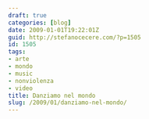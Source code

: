 ```yaml
---
draft: true
categories: [blog]
date: 2009-01-01T19:22:01Z
guid: http://stefanocecere.com/?p=1505
id: 1505
tags:
- arte
- mondo
- music
- nonviolenza
- video
title: Danziamo nel mondo
slug: /2009/01/danziamo-nel-mondo/
---
```



